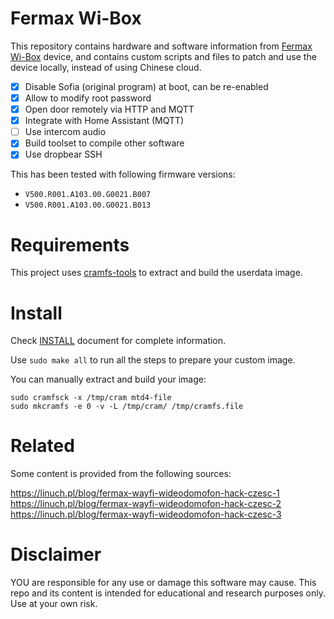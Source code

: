 # Fermax Wi-Box

This repository contains hardware and software information from [Fermax Wi-Box] device,
and contains custom scripts and files to patch and use the device locally,
instead of using Chinese cloud.

[Fermax Wi-Box]: https://www.fermax.com/spain/single-products/f03266-desvio-de-llamada-wifi-vds-wi-box

- [x] Disable Sofia (original program) at boot, can be re-enabled
- [x] Allow to modify root password
- [x] Open door remotely via HTTP and MQTT
- [x] Integrate with Home Assistant (MQTT)
- [ ] Use intercom audio
- [x] Build toolset to compile other software
- [x] Use dropbear SSH

This has been tested with following firmware versions:
- `V500.R001.A103.00.G0021.B007`
- `V500.R001.A103.00.G0021.B013`

# Requirements

This project uses [cramfs-tools] to extract and build the userdata image.

[cramfs-tools]: https://github.com/npitre/cramfs-tools

# Install

Check [INSTALL](./INSTALL.md) document for complete information.

Use `sudo make all` to run all the steps to prepare your custom image.

You can manually extract and build your image:

```
sudo cramfsck -x /tmp/cram mtd4-file
sudo mkcramfs -e 0 -v -L /tmp/cram/ /tmp/cramfs.file
```

# Related

Some content is provided from the following sources:

https://linuch.pl/blog/fermax-wayfi-wideodomofon-hack-czesc-1  
https://linuch.pl/blog/fermax-wayfi-wideodomofon-hack-czesc-2  
https://linuch.pl/blog/fermax-wayfi-wideodomofon-hack-czesc-3  

# Disclaimer

YOU are responsible for any use or damage this software may cause.
This repo and its content is intended for educational and research purposes only.
Use at your own risk.
